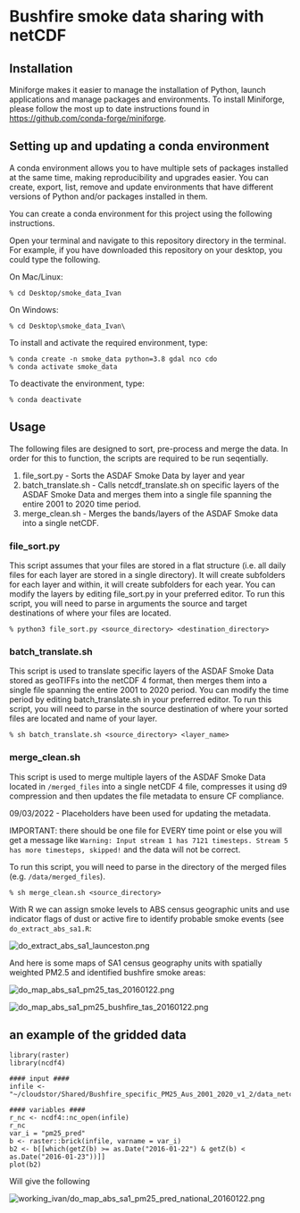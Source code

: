 # Bushfire smoke data sharing with netCDF

## Installation
Miniforge makes it easier to manage the installation of Python, launch applications and manage packages and environments. To install Miniforge, please follow the most up to date instructions found in https://github.com/conda-forge/miniforge.

## Setting up and updating a conda environment
A conda environment allows you to have multiple sets of packages installed at the same time, making reproducibility and upgrades easier. You can create, export, list, remove and update environments that have different versions of Python and/or packages installed in them.

You can create a conda environment for this project using the following instructions.

Open your terminal and navigate to this repository directory in the terminal. For example, if you have downloaded this repository on your desktop, you could type the following.

On Mac/Linux:
```
% cd Desktop/smoke_data_Ivan
```

On Windows:
```
% cd Desktop\smoke_data_Ivan\
```

To install and activate the required environment, type:
```
% conda create -n smoke_data python=3.8 gdal nco cdo
% conda activate smoke_data
```

To deactivate the environment, type:
```
% conda deactivate 
```

## Usage
The following files are designed to sort, pre-process and merge the data. In order for this to function, the scripts are required to be run seqentially.
1. file_sort.py - Sorts the ASDAF Smoke Data by layer and year
2. batch_translate.sh - Calls netcdf_translate.sh on specific layers of the ASDAF Smoke Data and merges them into a single file spanning the entire 2001 to 2020 time period.
3. merge_clean.sh - Merges the bands/layers of the ASDAF Smoke data into a single netCDF.

### file_sort.py
This script assumes that your files are stored in a flat structure (i.e. all daily files for each layer are stored in a single directory). It will create subfolders for each layer and within, it will create subfolders for each year. You can modify the layers by editing file_sort.py in your preferred editor.
To run this script, you will need to parse in arguments the source and target destinations of where your files are located.
```
% python3 file_sort.py <source_directory> <destination_directory>
```

### batch_translate.sh
This script is used to translate specific layers of the ASDAF Smoke Data stored as geoTIFFs into the netCDF 4 format, then merges them into a single file spanning the entire 2001 to 2020 period. You can modify the time period by editing batch_translate.sh in your preferred editor.
To run this script, you will need to parse in the source destination of where your sorted files are located and name of your layer.
```
% sh batch_translate.sh <source_directory> <layer_name>
```

### merge_clean.sh
This script is used to merge multiple layers of the ASDAF Smoke Data located in ```/merged_files``` into a single netCDF 4 file, compresses it using d9 compression and then updates the file metadata to ensure CF compliance.

09/03/2022 - Placeholders have been used for updating the metadata.

IMPORTANT: there should be one file for EVERY time point or else you will get a message like `Warning: Input stream 1 has 7121 timesteps. Stream 5 has more timesteps, skipped!` and the data will not be correct.

To run this script, you will need to parse in the directory of the merged files (e.g. ```/data/merged_files```).
```
% sh merge_clean.sh <source_directory>
```

With R we can assign smoke levels to ABS census geographic units and use indicator flags of dust or active fire to identify probable smoke events (see `do_extract_abs_sa1.R`:

![do_extract_abs_sa1_launceston.png](working_ivan/do_extract_abs_sa1_launceston.png)

And here is some maps of SA1 census geography units with spatially weighted PM2.5 and identified bushfire smoke areas:

![do_map_abs_sa1_pm25_tas_20160122.png](working_ivan/do_map_abs_sa1_pm25_tas_20160122.png)

![do_map_abs_sa1_pm25_bushfire_tas_20160122.png](working_ivan/do_map_abs_sa1_pm25_bushfire_tas_20160122.png)

## an example of the gridded data

```{r}
library(raster)
library(ncdf4)

#### input ####
infile <- "~/cloudstor/Shared/Bushfire_specific_PM25_Aus_2001_2020_v1_2/data_netcdf/merged_files/bushfire_smoke_2001_2020_compressed_20220516.nc"

#### variables ####
r_nc <- ncdf4::nc_open(infile)
r_nc
var_i = "pm25_pred"
b <- raster::brick(infile, varname = var_i)
b2 <- b[[which(getZ(b) >= as.Date("2016-01-22") & getZ(b) < as.Date("2016-01-23"))]]
plot(b2)
```

Will give the following

![working_ivan/do_map_abs_sa1_pm25_pred_national_20160122.png](working_ivan/do_map_abs_sa1_pm25_pred_national_20160122.png)
